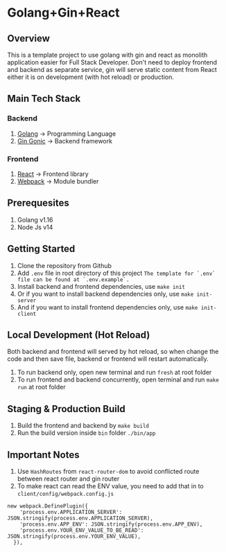 # Golang+Gin+React

## Overview
This is a template project to use golang with gin and react as monolith application easier for Full Stack Developer. Don't need to deploy frontend and backend as separate service, gin will serve static content from React either it is on development (with hot reload) or production.

## Main Tech Stack
### Backend
1. [Golang](https://golang.org/) -> Programming Language
2. [Gin Gonic](https://github.com/gin-gonic) -> Backend framework

### Frontend
1. [React](https://reactjs.org/) -> Frontend library
2. [Webpack](https://webpack.js.org/) -> Module bundler

## Prerequesites
1. Golang v1.16
2. Node Js v14

## Getting Started
1. Clone the repository from Github
2. Add `.env` file in root directory of this project
```The template for `.env` file can be found at `.env.example`.```
3. Install backend and frontend dependencies, use
```make init```
4. Or if you want to install backend dependencies only, use ```make init-server```
5. And if you want to install frontend dependencies only, use ```make init-client```

## Local Development (Hot Reload)
Both backend and frontend will served by hot reload, so when change the code and then save file, backend or frontend will restart automatically.
1. To run backend only, open new terminal and run ```fresh``` at root folder
2. To run frontend and backend concurrently, open terminal and run ```make run``` at root folder


## Staging & Production Build
1. Build the frontend and backend by ```make build```
2. Run the build version inside `bin` folder
```./bin/app```

## Important Notes
1. Use `HashRoutes` from `react-router-dom` to avoid conflicted route between react router and gin router
2. To make react can read the ENV value, you need to add that in to `client/config/webpack.config.js`
```
new webpack.DefinePlugin({
    'process.env.APPLICATION_SERVER': JSON.stringify(process.env.APPLICATION_SERVER),
    'process.env.APP_ENV': JSON.stringify(process.env.APP_ENV),
    'process.env.YOUR_ENV_VALUE_TO_BE_READ': JSON.stringify(process.env.YOUR_ENV_VALUE),
  }),
```
